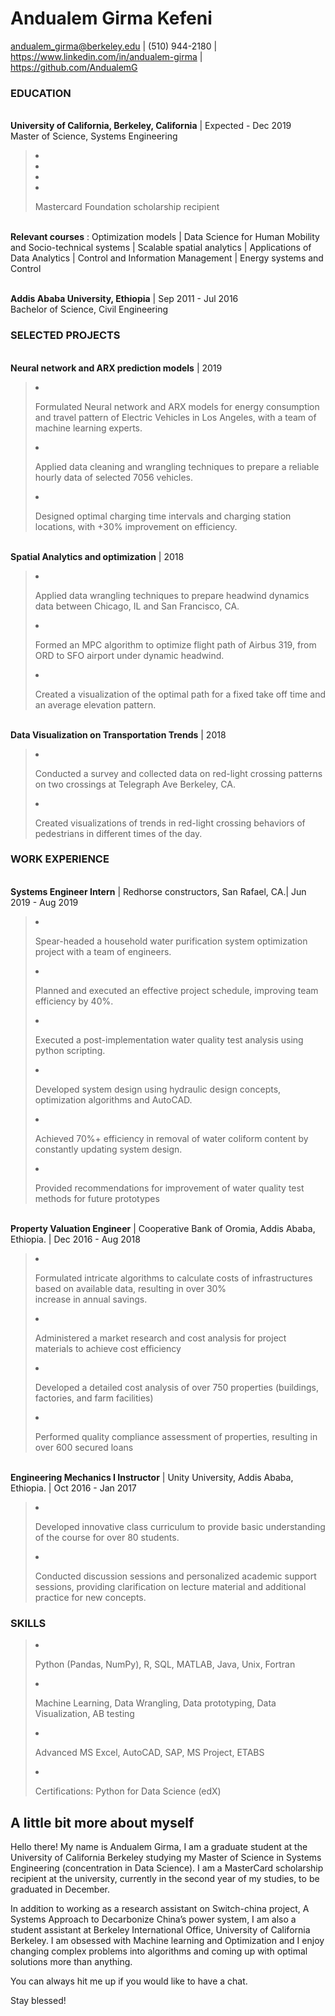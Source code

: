 # **Andualem Girma Kefeni**
andualem_girma@berkeley.edu | (510) 944-2180 | https://www.linkedin.com/in/andualem-girma | https://github.com/AndualemG
### **EDUCATION**
<br />**University of California, Berkeley, California** | Expected - Dec 2019
<br />Master of Science, Systems Engineering 
><li> <li><li><li><p>Mastercard Foundation scholarship recipient</p></li></li></li></li>
<br />**Relevant courses** : Optimization models | Data Science for Human Mobility and Socio-technical systems | Scalable spatial analytics | Applications of Data Analytics | Control and Information Management | Energy systems and Control

<br />**Addis Ababa University, Ethiopia** | Sep 2011 - Jul 2016
<br />Bachelor of Science, Civil Engineering

### SELECTED PROJECTS
<br />**Neural network and ARX prediction models** | 2019
><li> <p>Formulated Neural network and ARX models for energy consumption and travel pattern of Electric Vehicles in Los Angeles, with a team of machine learning experts.
><li> <p>Applied data cleaning and wrangling techniques to prepare a reliable hourly data of selected 7056 vehicles.
><li> <p>Designed optimal charging time intervals and charging station locations, with +30% improvement on efficiency.

<br />**Spatial Analytics and optimization** | 2018
><li> <p>Applied data wrangling techniques to prepare headwind dynamics data between Chicago, IL and San Francisco, CA. 
><li> <p>Formed an MPC algorithm to optimize flight path of Airbus 319, from ORD to SFO airport under dynamic headwind.
><li> <p>Created a visualization of the optimal path for a fixed take off time and an average elevation pattern. 

<br />**Data Visualization on Transportation Trends** | 2018
><li> <p>Conducted a survey and collected data on red-light crossing patterns on two crossings at Telegraph Ave Berkeley, CA. 
><li> <p>Created visualizations of trends in red-light crossing behaviors of pedestrians in different times of the day.

### WORK EXPERIENCE
<br />**Systems Engineer Intern** | Redhorse constructors, San Rafael, CA.| Jun 2019 - Aug 2019
><li> <p>Spear-headed a household water purification system optimization project with a team of engineers.
><li> <p>Planned and executed an effective project schedule, improving team efficiency by 40%.
><li> <p>Executed a post-implementation water quality test analysis using python scripting.
><li> <p>Developed system design using hydraulic design concepts, optimization algorithms and AutoCAD.
><li> <p>Achieved 70%+ efficiency in removal of water coliform content by constantly updating system design.
><li> <p>Provided recommendations for improvement of water quality test methods for future prototypes

<br />**Property Valuation Engineer** | Cooperative Bank of Oromia, Addis Ababa, Ethiopia. | Dec 2016 - Aug 2018
><li> <p>Formulated intricate algorithms to calculate costs of infrastructures based on available data, resulting in over 30% <br />increase in annual savings.
><li> <p>Administered a market research and cost analysis for project materials to achieve cost efficiency
><li> <p>Developed a detailed cost analysis of over 750 properties (buildings, factories, and farm facilities)
><li> <p>Performed quality compliance assessment of properties, resulting in over 600 secured loans 

<br />**Engineering Mechanics I Instructor** | Unity University, Addis Ababa, Ethiopia. | Oct 2016 - Jan 2017
><li> <p>Developed innovative class curriculum to provide basic understanding of the course for over 80 students.
><li> <p>Conducted discussion sessions and personalized academic support sessions, providing clarification on lecture material and additional practice for new concepts.

### SKILLS
><li> <p>Python (Pandas, NumPy), R, SQL, MATLAB, Java, Unix, Fortran </p></li>
><li> <p>Machine Learning, Data Wrangling, Data prototyping, Data Visualization, AB testing </p></li>
><li> <p>Advanced MS Excel, AutoCAD, SAP, MS Project, ETABS</p></li>
><li> <p>Certifications: Python for Data Science (edX)</p></li>

## A little bit more about myself
Hello there! My name is Andualem Girma, I am a graduate student at the University of California Berkeley studying my Master of Science in Systems Engineering (concentration in Data Science). I am a MasterCard scholarship recipient at the university, currently in the second year of my studies, to be graduated in December. 

In addition to working as a research assistant on Switch-china project, A Systems Approach to Decarbonize China’s power system, I am also a student assistant at Berkeley International Office, University of California Berkeley.
I am obsessed with Machine learning and Optimization and I enjoy changing complex problems into algorithms and coming up with optimal solutions more than anything.

You can always hit me up if you would like to have a chat.

Stay blessed!
